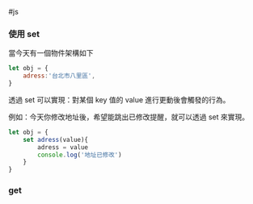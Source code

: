 #js 

### 使用 set

當今天有一個物件架構如下
```js
let obj = {
	adress:'台北市八里區',
}
```
透過 set 可以實現：對某個 key 值的 value 進行更動後會觸發的行為。

例如：今天你修改地址後，希望能跳出已修改提醒，就可以透過 set 來實現。
```js
let obj = {
	set adress(value){
		adress = value
		console.log('地址已修改')
	}
}
```


### get

